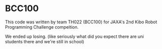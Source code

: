 # BCC100

This code was written by team TH022 (BCC100) for JAXA's 2nd Kibo Robot Programming Challenge compeition.

We ended up losing.
(like seriously what did you expect there are uni students there and we're still in school)

